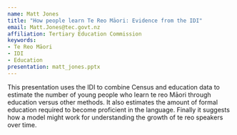 ```yaml
---
name: Matt Jones
title: "How people learn Te Reo Māori: Evidence from the IDI"
email: Matt.Jones@tec.govt.nz
affiliation: Tertiary Education Commission
keywords:
- Te Reo Māori
- IDI
- Education
presentation: matt_jones.pptx
---
```


This presentation uses the IDI to combine Census and education data to estimate the number of young people who learn te reo Māori through education versus other methods. It also estimates the amount of formal education required to become proficient in the language. Finally it suggests how a model might work for understanding the growth of te reo speakers over time.
